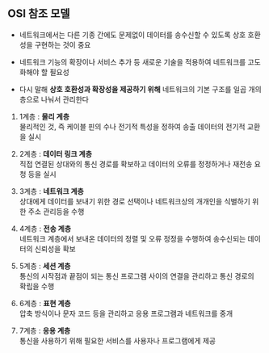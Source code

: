 ## OSI 참조 모델

- 네트워크에서는 다른 기종 간에도 문제없이 데이터를 송수신할 수 있도록 상호 호환성을 구현하는 것이 중요

- 네트워크 기능의 확장이나 서비스 추가 등 새로운 기술을 적용하여 네트워크를 고도화해야 할 필요성

- 다시 말해 **상호 호환성과 확장성을 제공하기 위해** 네트워크의 기본 구조를 일곱 개의 층으로 나눠서 관리한다

1. 1계층 : **물리 계층**  
물리적인 것, 즉 케이블 핀의 수나 전기적 특성을 정하여 송출 데이터의 전기적 교환을 실시

2. 2계층 : **데이터 링크 계층**  
직접 연결된 상대와의 통신 경로를 확보하고 데이터의 오류를 정정하거나 재전송 요청 등을 실시

3. 3계층 : **네트워크 계층**  
상대에게 데이터를 보내기 위한 경로 선택이나 네트워크상의 개개인을 식별하기 위한 주소 관리등을 수행

4. 4계층 : **전송 계층**  
네트워크 계층에서 보내온 데이터의 정렬 및 오류 정정을 수행하여 송수신되는 데이터의 신뢰성을 확보

5. 5계층 : **세션 계층**  
통신의 시작점과 끝점이 되는 통신 프로그램 사이의 연결을 관리하고 통신 경로의 확립을 수행

6. 6계층 : **표현 계층**  
압축 방식이나 문자 코드 등을 관리하고 응용 프로그램과 네트워크를 중개

7. 7계층 : **응용 계층**  
통신을 사용하기 위해 필요한 서비스를 사용자나 프로그램에게 제공
